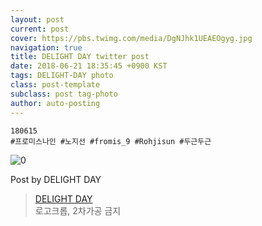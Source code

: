 ```yaml
---
layout: post
current: post
cover: https://pbs.twimg.com/media/DgNJhk1UEAEOgyg.jpg
navigation: true
title: DELIGHT DAY twitter post
date: 2018-06-21 18:35:45 +0900 KST
tags: DELIGHT-DAY photo
class: post-template
subclass: post tag-photo
author: auto-posting
---
```


```  
180615   
#프로미스나인 #노지선 #fromis_9 #Rohjisun #두근두근  

```

![0](https://pbs.twimg.com/media/DgNJhk1UEAEOgyg.jpg)


Post by DELIGHT DAY

> [DELIGHT DAY](https://twitter.com/delightday_JS)  
  로고크롭, 2차가공 금지